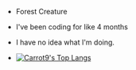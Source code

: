 - Forest Creature

- I've been coding for like 4 months

- I have no idea what I'm doing.

- [![Carrot9's Top Langs](https://github-readme-stats.vercel.app/api/top-langs/?username=Carrot-9&layout=pie&theme=tokyonight&langs_count=10)](https://github.com/Carrot-9/github-readme-stats)
